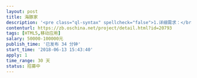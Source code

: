 ```yaml
---                
layout: post       
title: 海豚家           
description: '<pre class="ql-syntax" spellcheck="false">1.详细需求：</br></br>a)根据公司的小程序和公众号，开发对应的IOS版本的app；</br></br>2.验收标准：</br></br>a)所有功能完好可用；</br></br>3.团队要求</br></br>a)希望找一个有丰富经验的团队/公司承接这个项目</br></br>b)希望团队最好能有2人参加此项目；</br></pre><p><br></p>'     
contenturl: https://zb.oschina.net/project/detail.html?id=20793      
tags: [HTML5,移动应用]            
salary: 50000-100000元          
publish_time: '已发布 34 分钟'         
start_time: '2018-06-13 15:43:40'           
apply: 1                   
time_range: 30 天              
status: 招募中                  
---                 
```


